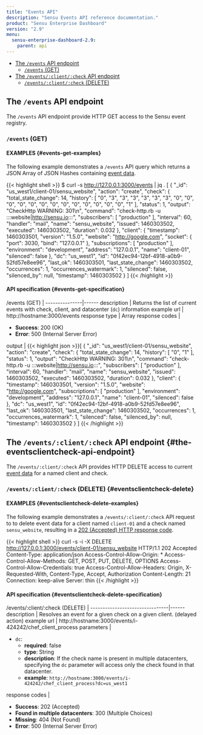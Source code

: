 ```yaml
---
title: "Events API"
description: "Sensu Events API reference documentation."
product: "Sensu Enterprise Dashboard"
version: "2.9"
menu:
  sensu-enterprise-dashboard-2.9:
    parent: api
---
```


- [The `/events` API endpoint](#the-events-api-endpoint)
  - [`/events` (GET)](#events-get)
- [The `/events/:client/:check` API endpoint](#the-eventsclientcheck-api-endpoint)
  - [`/events/:client/:check` (DELETE)](#eventsclientcheck-delete)

## The `/events` API endpoint

The `/events` API endpoint provide HTTP GET access to the Sensu event registry.

### `/events` (GET)

#### EXAMPLES {#events-get-examples}

The following example demonstrates a `/events` API query which returns a JSON
Array of JSON Hashes containing [event data][1].

{{< highlight shell >}}
$ curl -s http://127.0.0.1:3000/events | jq .
[
  {
    "_id": "us_west1/client-01/sensu_website",
    "action": "create",
    "check": {
      "total_state_change": 14,
      "history": [
        "0",
        "3",
        "3",
        "3",
        "3",
        "3",
        "3",
        "0",
        "0",
        "0",
        "0",
        "0",
        "0",
        "0",
        "0",
        "0",
        "0",
        "0",
        "0",
        "0",
        "1"
      ],
      "status": 1,
      "output": "CheckHttp WARNING: 301\n",
      "command": "check-http.rb -u :::website|http://sensu.io:::",
      "subscribers": [
        "production"
      ],
      "interval": 60,
      "handler": "mail",
      "name": "sensu_website",
      "issued": 1460303502,
      "executed": 1460303502,
      "duration": 0.032
    },
    "client": {
      "timestamp": 1460303501,
      "version": "1.5.0",
      "website": "http://google.com",
      "socket": {
        "port": 3030,
        "bind": "127.0.0.1"
      },
      "subscriptions": [
        "production"
      ],
      "environment": "development",
      "address": "127.0.0.1",
      "name": "client-01",
      "silenced": false
    },
    "dc": "us_west1",
    "id": "0f42ec94-12bf-4918-a0b9-52fd57e8ee96",
    "last_ok": 1460303501,
    "last_state_change": 1460303502,
    "occurrences": 1,
    "occurrences_watermark": 1,
    "silenced": false,
    "silenced_by": null,
    "timestamp": 1460303502
  }
]
{{< /highlight >}}

#### API specification {#events-get-specification}

/events (GET)  | 
---------------|------
description    | Returns the list of current events with check, client, and datacenter (`dc`) information
example url    | http://hostname:3000/events
response type  | Array
response codes | <ul><li>**Success**: 200 (OK)</li><li>**Error**: 500 (Internal Server Error)</li></ul>
output         | {{< highlight json >}}[
  {
    "_id": "us_west1/client-01/sensu_website",
    "action": "create",
    "check": {
      "total_state_change": 14,
      "history": [
        "0",
        "1"
      ],
      "status": 1,
      "output": "CheckHttp WARNING: 301\n",
      "command": "check-http.rb -u :::website|http://sensu.io:::",
      "subscribers": [
        "production"
      ],
      "interval": 60,
      "handler": "mail",
      "name": "sensu_website",
      "issued": 1460303502,
      "executed": 1460303502,
      "duration": 0.032
    },
    "client": {
      "timestamp": 1460303501,
      "version": "1.5.0",
      "website": "http://google.com",
      "subscriptions": [
        "production"
      ],
      "environment": "development",
      "address": "127.0.0.1",
      "name": "client-01",
      "silenced": false
    },
    "dc": "us_west1",
    "id": "0f42ec94-12bf-4918-a0b9-52fd57e8ee96",
    "last_ok": 1460303501,
    "last_state_change": 1460303502,
    "occurrences": 1,
    "occurrences_watermark": 1,
    "silenced": false,
    "silenced_by": null,
    "timestamp": 1460303502
  }
]
{{< /highlight >}}

## The `/events/:client/:check` API endpoint {#the-eventsclientcheck-api-endpoint}

The `/events/:client/:check` API provides HTTP DELETE access to
current [event data][1] for a named client and check.

### `/events/:client/:check` (DELETE) {#eventsclientcheck-delete}

#### EXAMPLES {#eventsclientcheck-delete-examples}

The following example demonstrates a `/events/:client/:check` API request to
to delete event data for a client named `client-01` and a check named
`sensu_website`, resulting in a [202 (Accepted) HTTP response code][2].

{{< highlight shell >}}
curl -s -i -X DELETE http://127.0.0.1:3000/events/client-01/sensu_website
HTTP/1.1 202 Accepted
Content-Type: application/json
Access-Control-Allow-Origin: *
Access-Control-Allow-Methods: GET, POST, PUT, DELETE, OPTIONS
Access-Control-Allow-Credentials: true
Access-Control-Allow-Headers: Origin, X-Requested-With, Content-Type, Accept, Authorization
Content-Length: 21
Connection: keep-alive
Server: thin
{{< /highlight >}}

#### API specification {#eventsclientcheck-delete-specification}

/events/:client/:check (DELETE) | 
--------------------------------|------
description                     | Resolves an event for a given check on a given client. (delayed action)
example url                     | http://hostname:3000/events/i-424242/chef_client_process
parameters                      | <ul><li>`dc`:<ul><li>**required**: false</li><li>**type**: String</li><li>**description**: If the check name is present in multiple datacenters, specifying the `dc` parameter will access only the check found in that datacenter.</li><li>**example**: `http://hostname:3000/events/i-424242/chef_client_process?dc=us_west1`</li></ul></li></ul>
response codes                  | <ul><li>**Success**: 202 (Accepted)</li><li>**Found in multiple datacenters**: 300 (Multiple Choices)</li><li>**Missing**: 404 (Not Found)</li><li>**Error**: 500 (Internal Server Error)</li></ul>

[1]:  /sensu-core/latest/reference/events#event-data
[2]:  https://en.wikipedia.org/wiki/List_of_HTTP_status_codes
[3]:  /sensu-core/latest/reference/events
